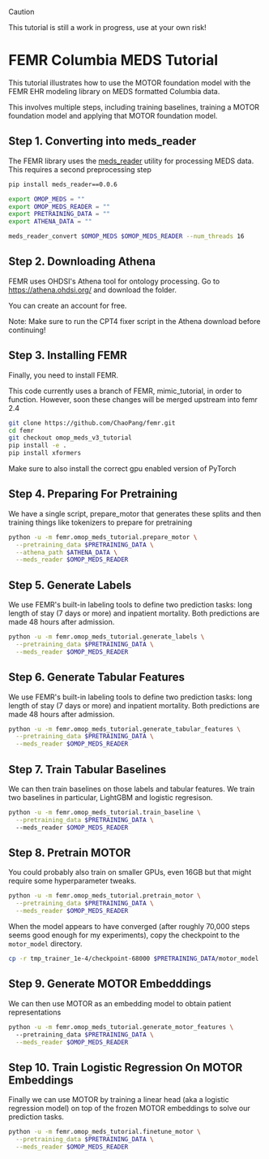 > [!CAUTION]
> This tutorial is still a work in progress, use at your own risk!

FEMR Columbia MEDS Tutorial
======================

This tutorial illustrates how to use the MOTOR foundation model with the FEMR EHR modeling library on MEDS formatted Columbia data.

This involves multiple steps, including training baselines, training a MOTOR foundation model and applying that MOTOR foundation model.

Step 1. Converting into meds_reader
------------------------

The FEMR library uses the [meds_reader](https://github.com/EthanSteinberg/meds_reader) utility for processing MEDS data. This requires a second preprocessing step

```bash
pip install meds_reader==0.0.6
```

```bash
export OMOP_MEDS = ""
export OMOP_MEDS_READER = ""
export PRETRAINING_DATA = ""
export ATHENA_DATA = ""

```

```bash
meds_reader_convert $OMOP_MEDS $OMOP_MEDS_READER --num_threads 16
```

Step 2. Downloading Athena
-------------------------

FEMR uses OHDSI's Athena tool for ontology processing. Go to https://athena.ohdsi.org/ and download the folder.

You can create an account for free.

Note: Make sure to run the CPT4 fixer script in the Athena download before continuing!

Step 3. Installing FEMR
------------------------

Finally, you need to install FEMR.

This code currently uses a branch of FEMR, mimic_tutorial, in order to function. However, soon these changes will be merged upstream into femr 2.4

```bash
git clone https://github.com/ChaoPang/femr.git
cd femr
git checkout omop_meds_v3_tutorial
pip install -e .
pip install xformers
```

Make sure to also install the correct gpu enabled version of PyTorch


Step 4. Preparing For Pretraining
------------------------
We have a single script, prepare_motor that generates these splits and then training things like tokenizers to prepare for pretraining

```bash
python -u -m femr.omop_meds_tutorial.prepare_motor \
  --pretraining_data $PRETRAINING_DATA \
  --athena_path $ATHENA_DATA \
  --meds_reader $OMOP_MEDS_READER
```

Step 5. Generate Labels
------------------------
We use FEMR's built-in labeling tools to define two prediction tasks: long length of stay (7 days or more) and inpatient mortality. Both predictions are made 48 hours after admission.

```bash
python -u -m femr.omop_meds_tutorial.generate_labels \
  --pretraining_data $PRETRAINING_DATA \
  --meds_reader $OMOP_MEDS_READER
```


Step 6. Generate Tabular Features
------------------------
We use FEMR's built-in labeling tools to define two prediction tasks: long length of stay (7 days or more) and inpatient mortality. Both predictions are made 48 hours after admission.

```bash
python -u -m femr.omop_meds_tutorial.generate_tabular_features \
  --pretraining_data $PRETRAINING_DATA \
  --meds_reader $OMOP_MEDS_READER
```

Step 7. Train Tabular Baselines
------------------------

We can then train baselines on those labels and tabular features. We train two baselines in particular, LightGBM and logistic regresison.
```bash
python -u -m femr.omop_meds_tutorial.train_baseline \
  --pretraining_data $PRETRAINING_DATA \ 
  --meds_reader $OMOP_MEDS_READER
```

Step 8. Pretrain MOTOR
------------------------
You could probably also train on smaller GPUs, even 16GB but that might require some hyperparameter tweaks.

```bash
python -u -m femr.omop_meds_tutorial.pretrain_motor \
  --pretraining_data $PRETRAINING_DATA \
  --meds_reader $OMOP_MEDS_READER
```

When the model appears to have converged (after roughly 70,000 steps seems good enough for my experiments), copy the checkpoint to the `motor_model` directory.

```bash
cp -r tmp_trainer_1e-4/checkpoint-68000 $PRETRAINING_DATA/motor_model
```


Step 9. Generate MOTOR Embedddings
------------------------

We can then use MOTOR as an embedding model to obtain patient representations

```bash
python -u -m femr.omop_meds_tutorial.generate_motor_features \ 
  --pretraining_data $PRETRAINING_DATA \
  --meds_reader $OMOP_MEDS_READER
```

Step 10. Train Logistic Regression On MOTOR Embeddings
------------------------

Finally we can use MOTOR by training a linear head (aka a logistic regression model) on top of the frozen MOTOR embeddings to solve our prediction tasks.

```bash
python -u -m femr.omop_meds_tutorial.finetune_motor \
  --pretraining_data $PRETRAINING_DATA \
  --meds_reader $OMOP_MEDS_READER
```